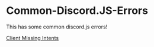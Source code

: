 # Common-Discord.JS-Errors
This has some common discord.js errors!

[Client Missing Intents](https://github.com/AirplanegoBrr/Common-Discord.JS-Errors/blob/main/client-missing-intents.md)
